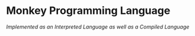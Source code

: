 # Monkey Programming Language
_Implemented as an Interpreted Language as well as a Compiled Language_